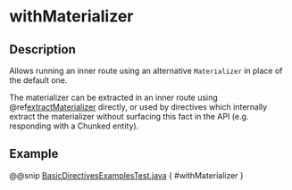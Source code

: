 <a id="withmaterializer-java"></a>
# withMaterializer

## Description

Allows running an inner route using an alternative `Materializer` in place of the default one.

The materializer can be extracted in an inner route using @ref[extractMaterializer](extractMaterializer.md#extractmaterializer-java) directly,
or used by directives which internally extract the materializer without surfacing this fact in the API
(e.g. responding with a Chunked entity).

## Example

@@snip [BasicDirectivesExamplesTest.java](../../../../../../../test/java/docs/http/javadsl/server/directives/BasicDirectivesExamplesTest.java) { #withMaterializer }